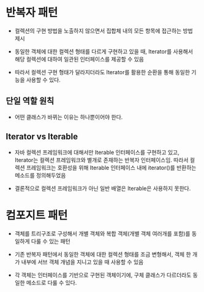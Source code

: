 # 반복자 패턴


- 컬렉션의 구현 방법을 노출하지 않으면서 집합체 내의 모든 항목에 접근하는 방법 제시


- 동일한 객체에 대한 컬렉션 형태를 다르게 구현하고 있을 때, Iterator를 사용해서 해당 컬렉션에 대하여 일관된 인터페이스를 제공할 수 있음

- 따라서 컬렉션 구현 형태가 달라지더라도 Iterator를 활용한 순환을 통해 동일한 기능을 사용할 수 있다. 


## 단일 역할 원칙

- 어떤 클래스가 바뀌는 이유는 하나뿐이어야 한다.


## Iterator vs Iterable

- 자바 컬렉션 프레임워크에 대해서만 Iterable 인터페이스를 구현하고 있고, Iterator는 컬렉션 프레임워크와 별개로 존재하는 반복자 인터페이스임. 따라서 컬렉션 프레임워크는 호환성을 위해 Iterable 인터페이스 내에 iterator()를 반환하는 메소드를 정의해두었음

- 결론적으로 컬렉션 프레임워크가 아닌 일반 배열은 Iterable은 사용하지 못한다.


# 컴포지트 패턴

- 객체를 트리구조로 구성해서 개별 객체와 복합 객체(개별 객체 여러개를 포함)를 동일하게 다룰 수 있는 패턴


- 기존 반복자 패턴에서 동일한 객체에 대한 컬렉션 형태를 조금 변형해서, 객체 한 개가 내부에 서브 객체 개념을 지니고 있을 때 사용할 수 있음

- 각 객체는 인터페이스를 기반으로 구현된 객체이기에, 구체 클래스가 다르더라도 동일한 메소드로 다룰 수 있다.

